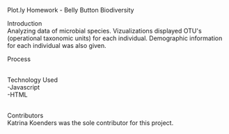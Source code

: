 Plot.ly Homework - Belly Button Biodiversity

Introduction
<br>Analyzing data of microbial species. Vizualizations displayed OTU's (operational taxonomic units) for each individual. Demographic information for each individual was also given. 

Process

<br>Technology Used
<br>-Javascript
<br>-HTML



<br>Contributors
<br>Katrina Koenders was the sole contributor for this project. 
